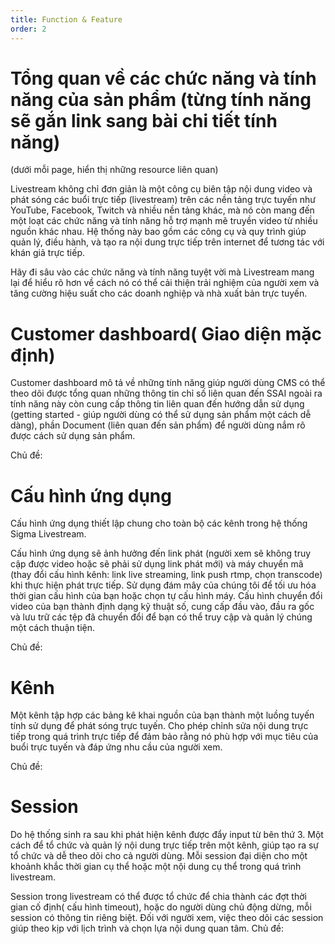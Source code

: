 ```yaml
---
title: Function & Feature
order: 2
---
```


# Tổng quan về các chức năng và tính năng của sản phẩm (từng tính năng sẽ gắn link sang bài chi tiết tính năng)

(dưới mỗi page, hiển thị những resource liên quan)

Livestream không chỉ đơn giản là một công cụ biên tập nội dung video và phát sóng các buổi trực tiếp (livestream) trên các nền tảng trực tuyến như YouTube, Facebook, Twitch và nhiều nền tảng khác, mà nó còn mang đến một loạt các chức năng và tính năng hỗ trợ mạnh mẽ truyền video từ nhiều nguồn khác nhau.
Hệ thống này bao gồm các công cụ và quy trình giúp quản lý, điều hành, và tạo ra nội dung trực tiếp trên internet để tương tác với khán giả trực tiếp.

Hãy đi sâu vào các chức năng và tính năng tuyệt vời mà Livestream mang lại để hiểu rõ hơn về cách nó có thể cải thiện trải nghiệm của người xem và tăng cường hiệu suất cho các doanh nghiệp và nhà xuất bản trực tuyến.

# Customer dashboard( Giao diện mặc định)

Customer dashboard mô tả về những tính năng giúp người dùng CMS có thể theo dõi được tổng quan những thông tin chỉ số liên quan đến SSAI ngoài ra tính năng này còn cung cấp thông tin liên quan đến hướng dẫn sử dụng (getting started - giúp người dùng có thể sử dụng sản phẩm một cách dễ dàng), phần Document (liên quan đến sản phẩm) để người dùng nắm rõ được cách sử dụng sản phẩm.

Chủ đề:

# Cấu hình ứng dụng

Cấu hình ứng dụng thiết lập chung cho toàn bộ các kênh trong hệ thống Sigma Livestream.

Cấu hình ứng dụng sẽ ảnh hưởng đến link phát (người xem sẽ không truy cập được video hoặc sẽ phải sử dụng link phát mới) và máy chuyển mã (thay đổi cấu hình kênh: link live streaming, link push rtmp, chọn transcode) khi thực hiện phát trực tiếp. Sử dụng đám mây của chúng tôi để tối ưu hóa thời gian cấu hình của bạn hoặc chọn tự cấu hình máy. Cấu hình chuyển đổi video của bạn thành định dạng kỹ thuật số, cung cấp đầu vào, đầu ra gốc và lưu trữ các tệp đã chuyển đổi để bạn có thể truy cập và quản lý chúng một cách thuận tiện.

Chủ đề:

# Kênh

Một kênh tập hợp các bảng kê khai nguồn của bạn thành một luồng tuyến tính sử dụng để phát sóng trực tuyến. Cho phép chỉnh sửa nội dung trực tiếp trong quá trình trực tiếp để đảm bảo rằng nó phù hợp với mục tiêu của buổi trực tuyến và đáp ứng nhu cầu của người xem.

Chủ đề:

# Session

Do hệ thống sinh ra sau khi phát hiện kênh được đẩy input từ bên thứ 3. Một cách để tổ chức và quản lý nội dung trực tiếp trên một kênh, giúp tạo ra sự tổ chức và dễ theo dõi cho cả người dùng. Mỗi session đại diện cho một khoảnh khắc thời gian cụ thể hoặc một nội dung cụ thể trong quá trình livestream.

Session trong livestream có thể được tổ chức để chia thành các đợt thời gian cố định( cấu hình timeout), hoặc do người dùng chủ động dừng, mỗi session có thông tin riêng biệt. Đối với người xem, việc theo dõi các session giúp theo kịp với lịch trình và chọn lựa nội dung quan tâm.
Chủ đề:
